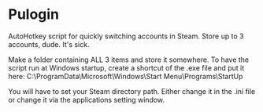 # Pulogin
AutoHotkey script for quickly switching accounts in Steam. Store up to 3 accounts, dude. It's sick.

Make a folder containing ALL 3 items and store it somewhere. 
To have the script run at Windows startup, create a shortcut of the .exe file and put it here: C:\ProgramData\Microsoft\Windows\Start Menu\Programs\StartUp

You will have to set your Steam directory path. Either change it in the .ini file or change it via the applications setting window. 
